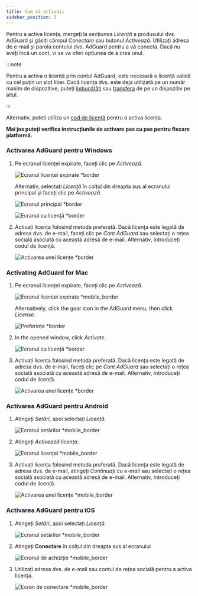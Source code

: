 ```yaml
---
title: Cum să activați
sidebar_position: 3
---
```


Pentru a activa licența, mergeți la secțiunea *Licență* a produsului dvs. AdGuard și găsiți câmpul *Conectare* sau butonul *Activează*. Utilizați adresa de e-mail și parola contului dvs. AdGuard pentru a vă conecta. Dacă nu aveți încă un cont, vi se va oferi opțiunea de a crea unul.

:::note

Pentru a activa o licență prin contul AdGuard, este necesară o licență validă cu cel puțin un slot liber. Dacă licența dvs. este deja utilizată pe un număr maxim de dispozitive, puteți [îmbunătăți](../payment-options#upgrade) sau [transfera](../transfer) de pe un dispozitiv pe altul.

:::

Alternativ, puteți utiliza un [cod de licență](../what-is#license-key) pentru a activa licența.

**Mai jos puteți verifica instrucțiunile de activare pas cu pas pentru fiecare platformă.**

### Activarea AdGuard pentru Windows

1. Pe ecranul licenței expirate, faceți clic pe *Activează*.

    ![Ecranul licenței expirate *border](https://cdn.adtidy.org/blog/new/eapwtexp.png)

    Alternativ, selectați *Licență* în colțul din dreapta sus al ecranului principal și faceți clic pe *Activează*.

    ![Ecranul principal *border](https://cdn.adtidy.org/blog/new/ca313hmain-screen.png)

    ![Ecranul cu licență *border](https://cdn.adtidy.org/blog/new/n7nkclicense-screen.png)

1. Activați licența folosind metoda preferată. Dacă licența este legată de adresa dvs. de e-mail, faceți clic pe *Cont AdGuard* sau selectați o rețea socială asociată cu această adresă de e-mail. Alternativ, introduceți codul de licență.

    ![Activarea unei licențe *border](https://cdn.adtidy.org/blog/new/lnzz5activate-license.png)

### Activating AdGuard for Mac

1. Pe ecranul licenței expirate, faceți clic pe *Activează*.

    ![Ecranul licenței expirate *mobile_border](https://cdn.adtidy.org/blog/new/o9bhtexpired-screen.png)

    Alternatively, click the gear icon in the AdGuard menu, then click *License*.

    ![Preferințe *border](https://cdn.adtidy.org/blog/new/xuyqmpreferences.png)

1. In the opened window, click *Activate*.

    ![Ecranul cu licență *border](https://cdn.adtidy.org/blog/new/8rbc8license-screen.png)

1. Activați licența folosind metoda preferată. Dacă licența este legată de adresa dvs. de e-mail, faceți clic pe *Cont AdGuard* sau selectați o rețea socială asociată cu această adresă de e-mail. Alternativ, introduceți codul de licență.

    ![Activarea unei licențe *border](https://cdn.adtidy.org/blog/new/tws3jkactivate-license.png)

### Activarea AdGuard pentru Android

1. Atingeți *Setări*, apoi selectați *Licență*.

    ![Ecranul setărilor *mobile_border](https://cdn.adtidy.org/blog/new/sbdcysettings.png)

1. Atingeți *Activează licența*.

    ![Ecranul licenței *mobile_border](https://cdn.adtidy.org/blog/new/04fs1license-screen.png)

1. Activați licența folosind metoda preferată. Dacă licența este legată de adresa dvs. de e-mail, atingeți *Continuați cu e-mail* sau selectați o rețea socială asociată cu această adresă de e-mail. Alternativ, introduceți codul de licență.

    ![Activarea unei licențe *mobile_border](https://cdn.adtidy.org/blog/new/sbxttactivate-license.png)

### Activarea AdGuard pentru iOS

1. Atingeți *Setări*, apoi selectați *Licență*.

    ![Ecranul setărilor *mobile_border](https://cdn.adtidy.org/blog/new/uf8f1fsettings.png)

1. Atingeți **Conectare** în colțul din dreapta sus al ecranului

    ![Ecranul de achiziție *mobile_border](https://cdn.adtidy.org/blog/new/10j5bhpurchase-page.png)

1. Utilizați adresa dvs. de e-mail sau contul de rețea socială pentru a activa licența.

    ![Ecran de conectare *mobile_border](https://cdn.adtidy.org/blog/new/prnjdlogin-page.png)
